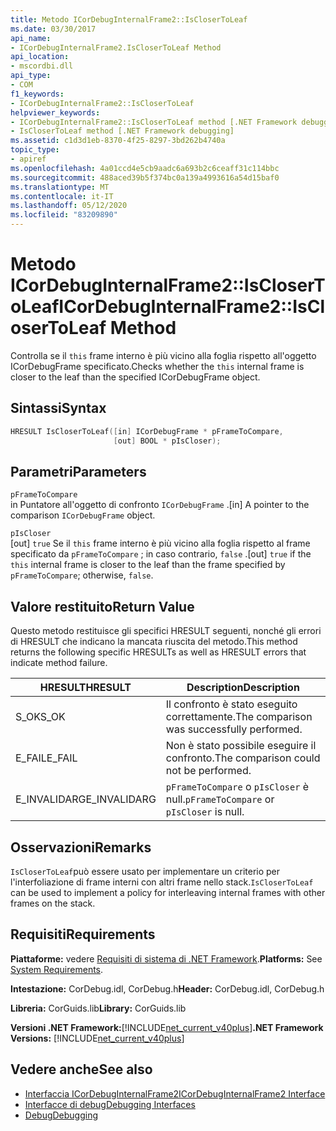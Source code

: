 ```yaml
---
title: Metodo ICorDebugInternalFrame2::IsCloserToLeaf
ms.date: 03/30/2017
api_name:
- ICorDebugInternalFrame2.IsCloserToLeaf Method
api_location:
- mscordbi.dll
api_type:
- COM
f1_keywords:
- ICorDebugInternalFrame2::IsCloserToLeaf
helpviewer_keywords:
- ICorDebugInternalFrame2::IsCloserToLeaf method [.NET Framework debugging]
- IsCloserToLeaf method [.NET Framework debugging]
ms.assetid: c1d3d1eb-8370-4f25-8297-3bd262b4740a
topic_type:
- apiref
ms.openlocfilehash: 4a01ccd4e5cb9aadc6a693b2c6ceaff31c114bbc
ms.sourcegitcommit: 488aced39b5f374bc0a139a4993616a54d15baf0
ms.translationtype: MT
ms.contentlocale: it-IT
ms.lasthandoff: 05/12/2020
ms.locfileid: "83209890"
---
```

# <a name="icordebuginternalframe2isclosertoleaf-method"></a><span data-ttu-id="9209d-102">Metodo ICorDebugInternalFrame2::IsCloserToLeaf</span><span class="sxs-lookup"><span data-stu-id="9209d-102">ICorDebugInternalFrame2::IsCloserToLeaf Method</span></span>
<span data-ttu-id="9209d-103">Controlla se il `this` frame interno è più vicino alla foglia rispetto all'oggetto ICorDebugFrame specificato.</span><span class="sxs-lookup"><span data-stu-id="9209d-103">Checks whether the `this` internal frame is closer to the leaf than the specified ICorDebugFrame object.</span></span>  
  
## <a name="syntax"></a><span data-ttu-id="9209d-104">Sintassi</span><span class="sxs-lookup"><span data-stu-id="9209d-104">Syntax</span></span>  
  
```cpp  
HRESULT IsCloserToLeaf([in] ICorDebugFrame * pFrameToCompare,  
                       [out] BOOL * pIsCloser);  
```  
  
## <a name="parameters"></a><span data-ttu-id="9209d-105">Parametri</span><span class="sxs-lookup"><span data-stu-id="9209d-105">Parameters</span></span>  
 `pFrameToCompare`  
 <span data-ttu-id="9209d-106">in Puntatore all'oggetto di confronto `ICorDebugFrame` .</span><span class="sxs-lookup"><span data-stu-id="9209d-106">[in] A pointer to the comparison `ICorDebugFrame` object.</span></span>  
  
 `pIsCloser`  
 <span data-ttu-id="9209d-107">[out] `true` Se il `this` frame interno è più vicino alla foglia rispetto al frame specificato da `pFrameToCompare` ; in caso contrario, `false` .</span><span class="sxs-lookup"><span data-stu-id="9209d-107">[out] `true` if the `this` internal frame is closer to the leaf than the frame specified by `pFrameToCompare`; otherwise, `false`.</span></span>  
  
## <a name="return-value"></a><span data-ttu-id="9209d-108">Valore restituito</span><span class="sxs-lookup"><span data-stu-id="9209d-108">Return Value</span></span>  
 <span data-ttu-id="9209d-109">Questo metodo restituisce gli specifici HRESULT seguenti, nonché gli errori di HRESULT che indicano la mancata riuscita del metodo.</span><span class="sxs-lookup"><span data-stu-id="9209d-109">This method returns the following specific HRESULTs as well as HRESULT errors that indicate method failure.</span></span>  
  
|<span data-ttu-id="9209d-110">HRESULT</span><span class="sxs-lookup"><span data-stu-id="9209d-110">HRESULT</span></span>|<span data-ttu-id="9209d-111">Description</span><span class="sxs-lookup"><span data-stu-id="9209d-111">Description</span></span>|  
|-------------|-----------------|  
|<span data-ttu-id="9209d-112">S_OK</span><span class="sxs-lookup"><span data-stu-id="9209d-112">S_OK</span></span>|<span data-ttu-id="9209d-113">Il confronto è stato eseguito correttamente.</span><span class="sxs-lookup"><span data-stu-id="9209d-113">The comparison was successfully performed.</span></span>|  
|<span data-ttu-id="9209d-114">E_FAIL</span><span class="sxs-lookup"><span data-stu-id="9209d-114">E_FAIL</span></span>|<span data-ttu-id="9209d-115">Non è stato possibile eseguire il confronto.</span><span class="sxs-lookup"><span data-stu-id="9209d-115">The comparison could not be performed.</span></span>|  
|<span data-ttu-id="9209d-116">E_INVALIDARG</span><span class="sxs-lookup"><span data-stu-id="9209d-116">E_INVALIDARG</span></span>|<span data-ttu-id="9209d-117">`pFrameToCompare` o `pIsCloser` è null.</span><span class="sxs-lookup"><span data-stu-id="9209d-117">`pFrameToCompare` or `pIsCloser` is null.</span></span>|  
  
## <a name="remarks"></a><span data-ttu-id="9209d-118">Osservazioni</span><span class="sxs-lookup"><span data-stu-id="9209d-118">Remarks</span></span>  
 <span data-ttu-id="9209d-119">`IsCloserToLeaf`può essere usato per implementare un criterio per l'interfoliazione di frame interni con altri frame nello stack.</span><span class="sxs-lookup"><span data-stu-id="9209d-119">`IsCloserToLeaf` can be used to implement a policy for interleaving internal frames with other frames on the stack.</span></span>  
  
## <a name="requirements"></a><span data-ttu-id="9209d-120">Requisiti</span><span class="sxs-lookup"><span data-stu-id="9209d-120">Requirements</span></span>  
 <span data-ttu-id="9209d-121">**Piattaforme:** vedere [Requisiti di sistema di .NET Framework](../../get-started/system-requirements.md).</span><span class="sxs-lookup"><span data-stu-id="9209d-121">**Platforms:** See [System Requirements](../../get-started/system-requirements.md).</span></span>  
  
 <span data-ttu-id="9209d-122">**Intestazione:** CorDebug.idl, CorDebug.h</span><span class="sxs-lookup"><span data-stu-id="9209d-122">**Header:** CorDebug.idl, CorDebug.h</span></span>  
  
 <span data-ttu-id="9209d-123">**Libreria:** CorGuids.lib</span><span class="sxs-lookup"><span data-stu-id="9209d-123">**Library:** CorGuids.lib</span></span>  
  
 <span data-ttu-id="9209d-124">**Versioni .NET Framework:**[!INCLUDE[net_current_v40plus](../../../../includes/net-current-v40plus-md.md)]</span><span class="sxs-lookup"><span data-stu-id="9209d-124">**.NET Framework Versions:** [!INCLUDE[net_current_v40plus](../../../../includes/net-current-v40plus-md.md)]</span></span>  
  
## <a name="see-also"></a><span data-ttu-id="9209d-125">Vedere anche</span><span class="sxs-lookup"><span data-stu-id="9209d-125">See also</span></span>

- [<span data-ttu-id="9209d-126">Interfaccia ICorDebugInternalFrame2</span><span class="sxs-lookup"><span data-stu-id="9209d-126">ICorDebugInternalFrame2 Interface</span></span>](icordebuginternalframe2-interface.md)
- [<span data-ttu-id="9209d-127">Interfacce di debug</span><span class="sxs-lookup"><span data-stu-id="9209d-127">Debugging Interfaces</span></span>](debugging-interfaces.md)
- [<span data-ttu-id="9209d-128">Debug</span><span class="sxs-lookup"><span data-stu-id="9209d-128">Debugging</span></span>](index.md)
